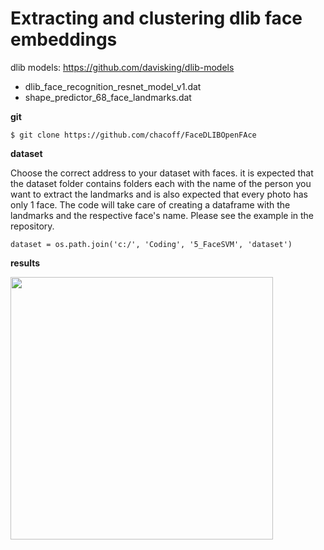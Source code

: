 # Extracting and clustering dlib face embeddings

dlib models: https://github.com/davisking/dlib-models
- dlib_face_recognition_resnet_model_v1.dat
- shape_predictor_68_face_landmarks.dat



**git**
```
$ git clone https://github.com/chacoff/FaceDLIBOpenFAce
```

**dataset**

Choose the correct address to your dataset with faces. it is expected that the dataset folder contains folders each with the name of the person you want to extract the landmarks and is also expected that every photo has only 1 face. The code will take care of creating a dataframe with the landmarks and the respective face's name. Please see the example in the repository.

```
dataset = os.path.join('c:/', 'Coding', '5_FaceSVM', 'dataset')
```

**results**

<image src='https://github.com/chacoff/FaceDLIBOpenFAce/blob/main/models/dataset_git.png' width='420'>
